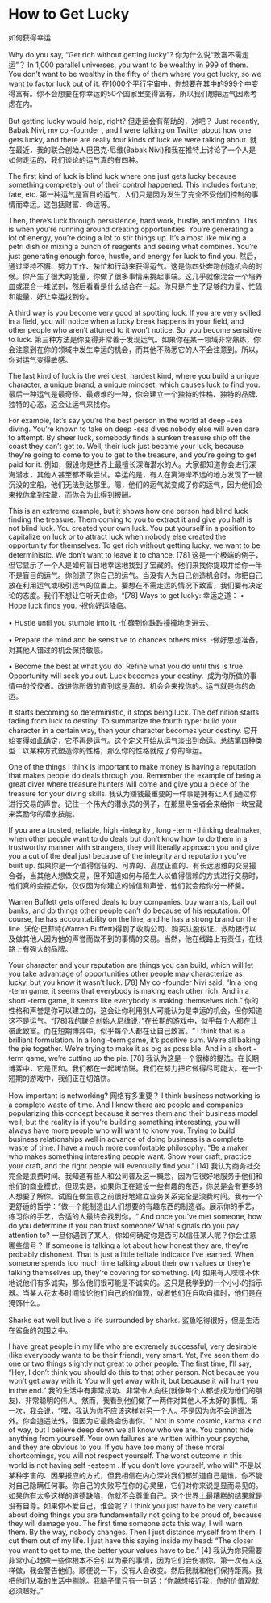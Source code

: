 #  How to Get Lucky

如何获得幸运

Why do you say, “Get rich without getting lucky”?
你为什么说“致富不需走运”？
In 1,000 parallel universes, you want to be wealthy in 999 of them. You don’t want to be wealthy in the fifty of them where you got lucky, so we want to factor luck out of it.
在1000个平行宇宙中，你想要在其中的999个中变得富有。你不会想要在你幸运的50个国家里变得富有，所以我们想把运气因素考虑在内。

But getting lucky would help, right?
但走运会有帮助的，对吧？
Just recently, Babak Nivi, my co -founder , and I were talking on Twitter about how one gets lucky, and there are really four kinds of luck we were talking about.
就在最近，我的联合创始人巴巴克·尼维(Babak Nivi)和我在推特上讨论了一个人是如何走运的，我们谈论的运气真的有四种。

The first kind of luck is blind luck where one just gets lucky because something completely out of their control happened. This includes fortune, fate, etc.
第一种运气是盲目的运气，人们只是因为发生了完全不受他们控制的事情而幸运。这包括财富、命运等。

Then, there’s luck through persistence, hard work, hustle, and motion. This is when you’re running around creating opportunities. You’re generating a lot of energy, you’re doing a lot to stir things up. It’s almost like mixing a petri dish or mixing a bunch of reagents and seeing what combines. You’re just generating enough force, hustle, and energy for luck to find you.
然后，通过坚持不懈、努力工作、匆忙和行动来获得运气。这是你四处奔跑创造机会的时候。你产生了很大的能量，你做了很多事情来挑起事端。这几乎就像混合一个培养皿或混合一堆试剂，然后看看是什么结合在一起。你只是产生了足够的力量、忙碌和能量，好让幸运找到你。

A third way is you become very good at spotting luck. If you are very skilled in a field, you will notice when a lucky break happens in your field, and other people who aren’t attuned to it won’t notice. So, you become sensitive to luck.
第三种方法是你变得非常善于发现运气。如果你在某一领域非常熟练，你会注意到在你的领域中发生幸运的机会，而其他不熟悉它的人不会注意到。所以，你对运气变得敏感。

The last kind of luck is the weirdest, hardest kind, where you build a unique character, a unique brand, a unique mindset, which causes luck to find you.
最后一种运气是最奇怪、最艰难的一种，你会建立一个独特的性格、独特的品牌、独特的心态，这会让运气来找你。

For example, let’s say you’re the best person in the world at deep -sea diving. You’re known to take on deep -sea dives nobody else will even dare to attempt. By sheer luck, somebody finds a sunken treasure ship off the coast they can’t get to. Well, their luck just became your luck, because they’re going to come to you to get to the treasure, and you’re going to get paid for it.
例如，假设你是世界上最擅长深海潜水的人。大家都知道你会进行深海潜水，其他人甚至都不敢尝试。幸运的是，有人在离海岸不远的地方发现了一艘沉没的宝船，他们无法到达那里。嗯，他们的运气就变成了你的运气，因为他们会来找你拿到宝藏，而你会为此得到报酬。

This is an extreme example, but it shows how one person had blind luck finding the treasure. Them coming to you to extract it and give you half is not blind luck. You created your own luck. You put yourself in a position to capitalize on luck or to attract luck when nobody else created the opportunity for themselves. To get rich without getting lucky, we want to be deterministic. We don’t want to leave it to chance. [78]
这是一个极端的例子，但它显示了一个人是如何盲目地幸运地找到了宝藏的。他们来找你提取并给你一半不是盲目的运气。你创造了你自己的运气。当没有人为自己创造机会时，你把自己放在利用运气或吸引运气的位置上。要想在不需走运的情况下致富，我们要有决定论的态度。我们不想让它听天由命。“[78]
Ways to get lucky:
幸运之道：
• Hope luck finds you.
·祝你好运降临。

• Hustle until you stumble into it.
·忙碌到你跌跌撞撞地走进去。

• Prepare the mind and be sensitive to chances others miss.
·做好思想准备，对其他人错过的机会保持敏感。

• Become the best at what you do. Refine what you do until this is true. Opportunity will seek you out. Luck becomes your destiny.
·成为你所做的事情中的佼佼者。改进你所做的直到这是真的。机会会来找你的。运气就是你的命运。

It starts becoming so deterministic, it stops being luck. The definition starts fading from luck to destiny. To summarize the fourth type: build your character in a certain way, then your character becomes your destiny.
它开始变得如此确定，它不再是运气。这个定义开始从运气淡出到命运。总结第四种类型：以某种方式塑造你的性格，那么你的性格就成了你的命运。

One of the things I think is important to make money is having a reputation that makes people do deals through you. Remember the example of being a great diver where treasure hunters will come and give you a piece of the treasure for your diving skills.
我认为赚钱最重要的一件事是拥有让人们通过你进行交易的声誉。记住一个伟大的潜水员的例子，在那里寻宝者会来给你一块宝藏来奖励你的潜水技能。

If you are a trusted, reliable, high -integrity , long -term -thinking dealmaker, when other people want to do deals but don’t know how to do them in a trustworthy manner with strangers, they will literally approach you and give you a cut of the deal just because of the integrity and reputation you’ve built up.
如果你是一个值得信任的、可靠的、高度正直的、有长远思维的交易撮合者，当其他人想做交易，但不知道如何与陌生人以值得信赖的方式进行交易时，他们真的会接近你，仅仅因为你建立的诚信和声誉，他们就会给你分一杯羹。

Warren Buffett gets offered deals to buy companies, buy warrants, bail out banks, and do things other people can’t do because of his reputation. Of course, he has accountability on the line, and he has a strong brand on the line.
沃伦·巴菲特(Warren Buffett)得到了收购公司、购买认股权证、救助银行以及做其他人因为他的声誉而做不到的事情的交易。当然，他在线路上有责任，在线路上有强大的品牌。

Your character and your reputation are things you can build, which will let you take advantage of opportunities other people may characterize as lucky, but you know it wasn’t luck. [78] My co -founder Nivi said, “In a long -term game, it seems that everybody is making each other rich. And in a short -term game, it seems like everybody is making themselves rich.”
你的性格和声誉是你可以建立的，这会让你利用别人可能认为是幸运的机会，但你知道这不是运气。“[78]我的联合创始人尼维说，”在长期的游戏中，似乎每个人都在让彼此致富。而在短期博弈中，似乎每个人都在让自己致富。“
I think that is a brilliant formulation. In a long -term game, it’s positive sum. We’re all baking the pie together. We’re trying to make it as big as possible. And in a short -term game, we’re cutting up the pie. [78]
我认为这是一个很棒的提法。在长期博弈中，它是正和。我们都在一起烤馅饼。我们在努力把它做得尽可能大。在一个短期的游戏中，我们正在切馅饼。

How important is networking?
网络有多重要？
I think business networking is a complete waste of time. And I know there are people and companies popularizing this concept because it serves them and their business model well, but the reality is if you’re building something interesting, you will always have more people who will want to know you. Trying to build business relationships well in advance of doing business is a complete waste of time. I have a much more comfortable philosophy: “Be a maker who makes something interesting people want. Show your craft, practice your craft, and the right people will eventually find you.” [14]
我认为商务社交完全是浪费时间。我知道有些人和公司普及这一概念，因为它很好地服务于他们和他们的商业模式，但现实是，如果你正在建设一些有趣的东西，你总是会有更多的人想要了解你。试图在做生意之前很好地建立业务关系完全是浪费时间。我有一个更舒适的哲学：“做一个能制造出人们想要的有趣东西的制造者。展示你的手艺，练习你的手艺，合适的人最终会找到你。“
And once you’ve met someone, how do you determine if you can trust someone? What signals do you pay attention to?
一旦你遇到了某人，你如何确定你是否可以信任某人呢？你会注意哪些信号？
If someone is talking a lot about how honest they are, they’re probably dishonest. That is just a little telltale indicator I’ve learned. When someone spends too much time talking about their own values or they’re talking themselves up, they’re covering for something. [4]
如果有人喋喋不休地说他们有多诚实，那么他们很可能是不诚实的。这只是我学到的一个小小的指示器。当某人花太多时间谈论他们自己的价值观，或者他们在自吹自擂时，他们是在掩饰什么。

Sharks eat well but live a life surrounded by sharks.
鲨鱼吃得很好，但是生活在鲨鱼的包围之中。

I have great people in my life who are extremely successful, very desirable (like everybody wants to be their friend), very smart. Yet, I’ve seen them do one or two things slightly not great to other people. The first time, I’ll say, “Hey, I don’t think you should do this to that other person. Not because you won’t get away with it. You will get away with it, but because it will hurt you in the end.”
我的生活中有非常成功、非常令人向往(就像每个人都想成为他们的朋友)、非常聪明的伟人。然而，我看到他们做了一两件对其他人不太好的事情。第一次，我会说，“嘿，我认为你不应该这样对另一个人。不是因为你不会逍遥法外。你会逍遥法外，但因为它最终会伤害你。“
Not in some cosmic, karma kind of way, but I believe deep down we all know who we are. You cannot hide anything from yourself. Your own failures are written within your psyche, and they are obvious to you. If you have too many of these moral shortcomings, you will not respect yourself. The worst outcome in this world is not having self -esteem . If you don’t love yourself, who will?
不是以某种宇宙的、因果报应的方式，但我相信在内心深处我们都知道自己是谁。你不能对自己隐瞒任何事。你自己的失败写在你的心灵里，它们对你来说是显而易见的。如果你有太多这样的道德缺陷，你就不会尊重自己。这个世界上最糟糕的结果就是没有自尊。如果你不爱自己，谁会呢？
I think you just have to be very careful about doing things you are fundamentally not going to be proud of, because they will damage you. The first time someone acts this way, I will warn them. By the way, nobody changes. Then I just distance myself from them. I cut them out of my life. I just have this saying inside my head: “The closer you want to get to me, the better your values have to be.” [4]
我认为你只需要非常小心地做一些你根本不会引以为豪的事情，因为它们会伤害你。第一次有人这样做，我会警告他们。顺便说一下，没有人会改变。然后我就和他们保持距离。我把他们从我的生活中剔除。我脑子里只有一句话：“你越想接近我，你的价值观就必须越好。”

